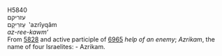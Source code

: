 <body>
  <p>H5840<br>  עזריקם  <br> עַזרִיקָם  ‎  ‛azrı̂yqâm  <br><i>az-ree-kawm‘ </i><br>From <a href="h5828.htm">5828</a> and active participle of <a href="h6965.htm">6965</a>  <i>help</i> <i>of</i> <i>an</i> <i>enemy</i>; <i>Azrikam</i>, the name of four Israelites: - Azrikam.<br></p>
 </body>